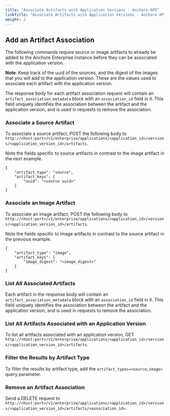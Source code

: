 ```yaml
---
title: "Associate Artifacts with Application Versions - Anchore API"
linkTitle: "Associate Artifacts with Application Versions - Anchore API"
weight: 2
---
```



## Add an Artifact Association

The following commands require source or image artifacts to already be added to the Anchore Enterprise instance before they can be associated with the application version.

**Note**: Keep track of the uuid of the sources, and the digest of the images that you will add to the application version. These are the values used to associate each artifact with the application version.

The response body for each artifact association request will contain an `artifact_association_metadata` block with an `association_id` field in it. This field uniquely identifies the association between the artifact and the application version, and is used in requests to remove the association.


### Associate a Source Artifact

To associate a source artifact, POST the following body to `http://<host:port>/v1/enterprise/applications/<application_id>/versions/<application_version_id>/artifacts`.

Note the fields specific to source artifacts in contrast to the image artifact in the next example.

```
{
    "artifact_type": "source",
    "artifact_keys": {
        "uuid": "<source uuid>"
    }
}
```

### Associate an Image Artifact

To associate an image artifact, POST the following body to `http://<host:port>/v1/enterprise/applications/<application_id>/versions/<application_version_id>/artifacts`.

Note the fields specific to image artifacts in contrast to the source artifact in the previous example.

```
{
    "artifact_type": "image",
    "artifact_keys": {
        "image_digest": "<image_digest>"
    }
}
```

### List All Associated Artifacts

Each artifact in the response body will contain an `artifact_association_metadata` block with an `association_id` field in it. This field uniquely identifies the association between the artifact and the application version, and is used in requests to remove the association.

### List All Artifacts Associated with an Application Version

To list all artifacts associated with an application version, GET `http://<host:port>/v1/enterprise/applications/<application_id>/versions/<application_version_id>/artifacts`.

### Filter the Results by Artifact Type

To filter the results by artifact type, add the `artifact_types=<source,image>` query parameter.

### Remove an Artifact Association

Send a DELETE request to `http://<host:port>/v1/enterprise/applications/<application_id>/versions/<application_version_id>/artifacts/<association_id>`.








